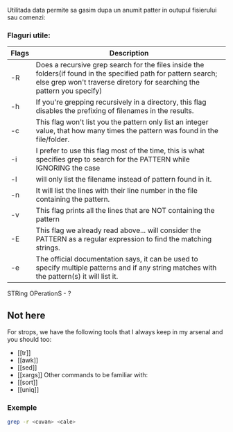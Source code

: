 Utilitada data permite sa gasim dupa un anumit patter in outupul fisierului sau comenzi:

### Flaguri utile:

| Flags |  Description |
|---|---|
|-R|Does a recursive grep search for the files inside the folders(if found in the specified path for pattern search; else grep won't traverse diretory for searching the pattern you specify)|
|-h|If you're grepping recursively in a directory, this flag disables the prefixing of filenames in the results.|
|-c|This flag won't list you the pattern only list an integer value, that how many times the pattern was found in the file/folder.|
|-i|I prefer to use this flag most of the time, this is what specifies grep to search for the PATTERN while IGNORING the case|
|-l|will only list the filename instead of pattern found in it.|
|-n|It will list the lines with their line number in the file containing the pattern.|
|-v|This flag prints all the lines that are NOT containing the pattern|
|-E|This flag we already read above... will consider the PATTERN as a regular expression to find the matching strings.|
|-e|The official documentation says, it can be used to specify multiple patterns and if any string matches with the pattern(s) it will list it.|

STRing OPerationS - ? 
## Not here
For strops, we have the following tools that I always keep in my arsenal and you should too:
- [[tr]]
- [[awk]]
- [[sed]]
- [[xargs]]
Other commands to be familiar with:
- [[sort]]
- [[uniq]]
### Exemple 
```bash
grep -r <cuvan> <cale>
```
